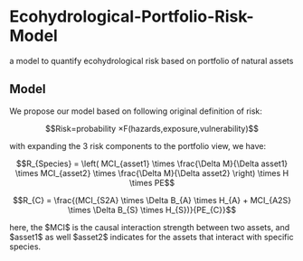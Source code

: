 # Ecohydrological-Portfolio-Risk-Model
a model to quantify ecohydrological risk based on portfolio of natural assets

## Model
We propose our model based on following original definition of risk:
<p align="center">$$Risk=probability ×F(hazards,exposure,vulnerability)$$</p>
with expanding the 3 risk components to the portfolio view, we have:
<p align="center">$$R_{Species} = \left( MCI_{asset1} \times \frac{\Delta M}{\Delta asset1} \times MCI_{asset2} \times \frac{\Delta M}{\Delta asset2} \right) \times H \times PE$$</p>
<p align="center">$$R_{C} = \frac{(MCI_{S2A} \times \Delta B_{A} \times H_{A} + MCI_{A2S} \times \Delta B_{S} \times H_{S})}{PE_{C}}$$</p>
here, the $MCI$ is the causal interaction strength between two assets, and $asset1$ as well $asset2$ indicates for the assets that interact with specific species.
